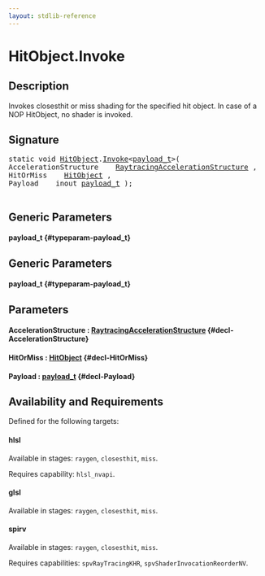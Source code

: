 ```yaml
---
layout: stdlib-reference
---
```


# HitObject\.Invoke

## Description

Invokes closesthit or miss shading for the specified hit object. In case of a NOP HitObject, no
shader is invoked.




## Signature 

<pre>
<span class='code_keyword'>static</span> void <a href="/stdlib-reference/types/HitObject/index" class="code_type">HitObject</a>.<a href="/stdlib-reference/types/HitObject/Invoke">Invoke</a>&lt;<a href="/stdlib-reference/types/HitObject/Invoke#typeparam-payload_t" class="code_type">payload_t</a>&gt;(
AccelerationStructure    <a href="/stdlib-reference/types/RaytracingAccelerationStructure/index" class="code_type">RaytracingAccelerationStructure</a> ,
HitOrMiss    <a href="/stdlib-reference/types/HitObject/index" class="code_type">HitObject</a> ,
Payload    inout <a href="/stdlib-reference/types/HitObject/Invoke#typeparam-payload_t" class="code_type">payload_t</a> );

</pre>

## Generic Parameters

#### payload\_t {#typeparam-payload_t}

## Generic Parameters

#### payload\_t {#typeparam-payload_t}

## Parameters

#### AccelerationStructure  : [RaytracingAccelerationStructure](/stdlib-reference/types/RaytracingAccelerationStructure/index) {#decl-AccelerationStructure}
#### HitOrMiss  : [HitObject](/stdlib-reference/types/HitObject/index) {#decl-HitOrMiss}
#### Payload  : [payload\_t](/stdlib-reference/types/HitObject/Invoke#typeparam-payload_t) {#decl-Payload}

## Availability and Requirements

Defined for the following targets:

#### hlsl
Available in stages: `raygen`, `closesthit`, `miss`.

Requires capability: `hlsl_nvapi`.
#### glsl
Available in stages: `raygen`, `closesthit`, `miss`.

#### spirv
Available in stages: `raygen`, `closesthit`, `miss`.

Requires capabilities: `spvRayTracingKHR`, `spvShaderInvocationReorderNV`.


